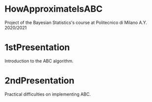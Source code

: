 # HowApproximateIsABC
Project of the Bayesian Statistics's course at Politecnico di Milano A.Y. 2020/2021

# 1stPresentation
Introduction to the ABC algorithm.

# 2ndPresentation
Practical difficulties on implementing ABC.
